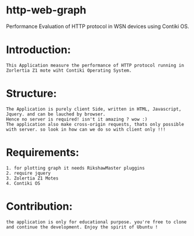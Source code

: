 # http-web-graph
Performance Evaluation of HTTP protocol in WSN devices using Contiki OS.

# Introduction:

	This Application measure the performance of HTTP protocol running in Zorlertia Z1 mote wiht Contiki Operating System.

 
# Structure:

	The Application is purely client Side, written in HTML, Javascript, Jquery. and can be lauched by browser.
	Hence no server is required! isn't it amazing ? wow :)
	The application also make cross-origin requests, thats only possible with server. so look in how can we do so with client only !!!


# Requirements:

	1. for plotting graph it needs RikshawMaster pluggins
	2. require jquery
	3. Zolertia Z1 Motes
	4. Contiki OS

# Contribution:

	the application is only for educational purpose. you're free to clone and continue the development. Enjoy the spirit of Ubuntu !


